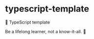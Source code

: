 # typescript-template

🌱 TypeScript template


<!-- INSPIRATIONAL_QUOTE_START -->
Be a lifelong learner, not a know-it-all.
🐶
<!-- INSPIRATIONAL_QUOTE_END -->
